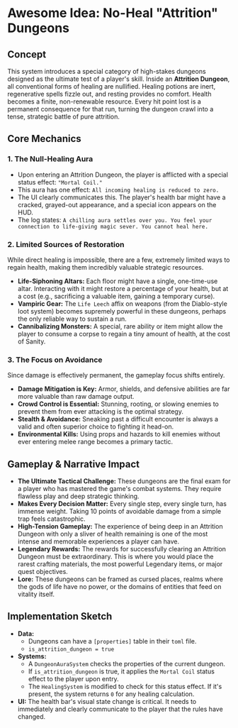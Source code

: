 # Awesome Idea: No-Heal "Attrition" Dungeons

## Concept

This system introduces a special category of high-stakes dungeons designed as the ultimate test of a player's skill. Inside an **Attrition Dungeon**, all conventional forms of healing are nullified. Healing potions are inert, regenerative spells fizzle out, and resting provides no comfort. Health becomes a finite, non-renewable resource. Every hit point lost is a permanent consequence for that run, turning the dungeon crawl into a tense, strategic battle of pure attrition.

## Core Mechanics

### 1. The Null-Healing Aura

*   Upon entering an Attrition Dungeon, the player is afflicted with a special status effect: `"Mortal Coil."`
*   This aura has one effect: `All incoming healing is reduced to zero.`
*   The UI clearly communicates this. The player's health bar might have a cracked, grayed-out appearance, and a special icon appears on the HUD.
*   The log states: `A chilling aura settles over you. You feel your connection to life-giving magic sever. You cannot heal here.`

### 2. Limited Sources of Restoration

While direct healing is impossible, there are a few, extremely limited ways to regain health, making them incredibly valuable strategic resources.

*   **Life-Siphoning Altars:** Each floor might have a single, one-time-use altar. Interacting with it might restore a percentage of your health, but at a cost (e.g., sacrificing a valuable item, gaining a temporary curse).
*   **Vampiric Gear:** The `Life Leech` affix on weapons (from the Diablo-style loot system) becomes supremely powerful in these dungeons, perhaps the only reliable way to sustain a run.
*   **Cannibalizing Monsters:** A special, rare ability or item might allow the player to consume a corpse to regain a tiny amount of health, at the cost of Sanity.

### 3. The Focus on Avoidance

Since damage is effectively permanent, the gameplay focus shifts entirely.

*   **Damage Mitigation is Key:** Armor, shields, and defensive abilities are far more valuable than raw damage output.
*   **Crowd Control is Essential:** Stunning, rooting, or slowing enemies to prevent them from ever attacking is the optimal strategy.
*   **Stealth & Avoidance:** Sneaking past a difficult encounter is always a valid and often superior choice to fighting it head-on.
*   **Environmental Kills:** Using props and hazards to kill enemies without ever entering melee range becomes a primary tactic.

## Gameplay & Narrative Impact

*   **The Ultimate Tactical Challenge:** These dungeons are the final exam for a player who has mastered the game's combat systems. They require flawless play and deep strategic thinking.
*   **Makes Every Decision Matter:** Every single step, every single turn, has immense weight. Taking 10 points of avoidable damage from a simple trap feels catastrophic.
*   **High-Tension Gameplay:** The experience of being deep in an Attrition Dungeon with only a sliver of health remaining is one of the most intense and memorable experiences a player can have.
*   **Legendary Rewards:** The rewards for successfully clearing an Attrition Dungeon must be extraordinary. This is where you would place the rarest crafting materials, the most powerful Legendary items, or major quest objectives.
*   **Lore:** These dungeons can be framed as cursed places, realms where the gods of life have no power, or the domains of entities that feed on vitality itself.

## Implementation Sketch

*   **Data:**
    *   Dungeons can have a `[properties]` table in their `toml` file.
    *   `is_attrition_dungeon = true`
*   **Systems:**
    *   A `DungeonAuraSystem` checks the properties of the current dungeon.
    *   If `is_attrition_dungeon` is true, it applies the `Mortal Coil` status effect to the player upon entry.
    *   The `HealingSystem` is modified to check for this status effect. If it's present, the system returns `0` for any healing calculation.
*   **UI:** The health bar's visual state change is critical. It needs to immediately and clearly communicate to the player that the rules have changed.
